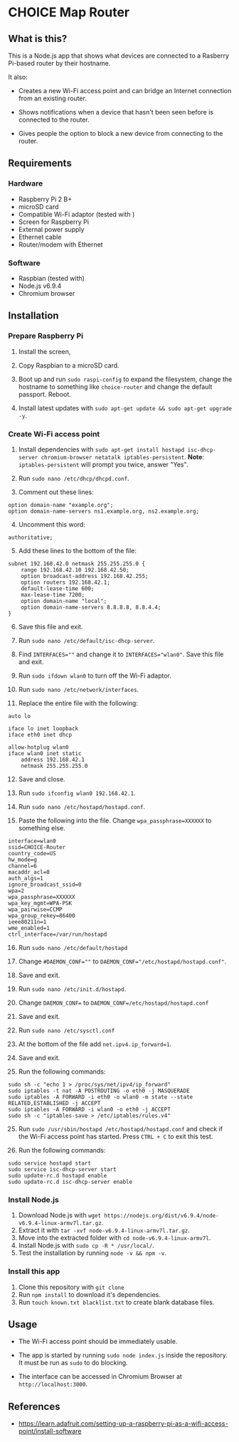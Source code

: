 # CHOICE Map Router

## What is this?
This is a Node.js app that shows what devices are connected to a Rasberry Pi-based router by their hostname.

It also:
* Creates a new Wi-Fi access point and can bridge an Internet connection from an existing router.

* Shows notifications when a device that hasn't been seen before is connected to the router.

* Gives people the option to block a new device from connecting to the router.

## Requirements

### Hardware

* Raspberry Pi 2 B+
* microSD card
* Compatible Wi-Fi adaptor (tested with )
* Screen for Raspberry Pi
* External power supply
* Ethernet cable
* Router/modem with Ethernet

### Software

* Raspbian (tested with)
* Node.js v6.9.4
* Chromium browser

## Installation

### Prepare Raspberry Pi

1. Install the screen,

2. Copy Raspbian to a microSD card.

3. Boot up and run `sudo raspi-config` to expand the filesystem, change the hostname to something like `choice-router` and change the default passport. Reboot.

4. Install latest updates with `sudo apt-get update && sudo apt-get upgrade -y`.

### Create Wi-Fi access point

1. Install dependencies with `sudo apt-get install hostapd isc-dhcp-server chromium-browser netatalk iptables-persistent`. **Note**: `iptables-persistent` will prompt you twice, answer "Yes".

2. Run `sudo nano /etc/dhcp/dhcpd.conf`.

3. Comment out these lines:
```
option domain-name "example.org";
option domain-name-servers ns1.example.org, ns2.example.org;
```

4. Uncomment this word:
```
authoritative;
```

5. Add these lines to the bottom of the file:
```
subnet 192.168.42.0 netmask 255.255.255.0 {
    range 192.168.42.10 192.168.42.50;
    option broadcast-address 192.168.42.255;
    option routers 192.168.42.1;
    default-lease-time 600;
    max-lease-time 7200;
    option domain-name "local";
    option domain-name-servers 8.8.8.8, 8.8.4.4;
}
```

6. Save this file and exit.

7. Run `sudo nano /etc/default/isc-dhcp-server`.

8. Find `INTERFACES=""` and change it to `INTERFACES="wlan0"`. Save this file and exit.

9. Run `sudo ifdown wlan0` to turn off the Wi-Fi adaptor.

10. Run `sudo nano /etc/network/interfaces`.

11. Replace the entire file with the following:
  ```
  auto lo

  iface lo inet loopback
  iface eth0 inet dhcp

  allow-hotplug wlan0
  iface wlan0 inet static
      address 192.168.42.1
      netmask 255.255.255.0
  ```

12. Save and close.

13. Run `sudo ifconfig wlan0 192.168.42.1`.

14. Run `sudo nano /etc/hostapd/hostapd.conf`.

15. Paste the following into the file. Change `wpa_passphrase=XXXXXX` to something else.

  ```
  interface=wlan0
  ssid=CHOICE-Router
  country_code=US
  hw_mode=g
  channel=6
  macaddr_acl=0
  auth_algs=1
  ignore_broadcast_ssid=0
  wpa=2
  wpa_passphrase=XXXXXX
  wpa_key_mgmt=WPA-PSK
  wpa_pairwise=CCMP
  wpa_group_rekey=86400
  ieee80211n=1
  wme_enabled=1
  ctrl_interface=/var/run/hostapd
  ```

16. Run `sudo nano /etc/default/hostapd`

17. Change `#DAEMON_CONF=""` to `DAEMON_CONF="/etc/hostapd/hostapd.conf"`.

18. Save and exit.

19. Run `sudo nano /etc/init.d/hostapd`.

20. Change `DAEMON_CONF=` to `DAEMON_CONF=/etc/hostapd/hostapd.conf`

21. Save and exit.

22. Run `sudo nano /etc/sysctl.conf`

23. At the bottom of the file add `net.ipv4.ip_forward=1`.

23. Save and exit.

24. Run the following commands:

  ```
  sudo sh -c "echo 1 > /proc/sys/net/ipv4/ip_forward"
  sudo iptables -t nat -A POSTROUTING -o eth0 -j MASQUERADE
  sudo iptables -A FORWARD -i eth0 -o wlan0 -m state --state RELATED,ESTABLISHED -j ACCEPT
  sudo iptables -A FORWARD -i wlan0 -o eth0 -j ACCEPT
  sudo sh -c "iptables-save > /etc/iptables/rules.v4"

  ```

25. Run `sudo /usr/sbin/hostapd /etc/hostapd/hostapd.conf` and check if the Wi-Fi access point has started. Press `CTRL + C` to exit this test.

26. Run the following commands:
```
sudo service hostapd start
sudo service isc-dhcp-server start
sudo update-rc.d hostapd enable
sudo update-rc.d isc-dhcp-server enable
```

### Install Node.js

1. Download Node.js with `wget https://nodejs.org/dist/v6.9.4/node-v6.9.4-linux-armv7l.tar.gz`.
2. Extract it with `tar -xvf node-v6.9.4-linux-armv7l.tar.gz`.
3. Move into the extracted folder with `cd node-v6.9.4-linux-armv7l`.
4. Install Node.js with `sudo cp -R * /usr/local/`.
5. Test the installation by running `node -v && npm -v`.

### Install this app

1. Clone this repository with `git clone `
2. Run `npm install` to download it's dependencies.
3. Run `touch known.txt blacklist.txt` to create blank database files.


## Usage

* The Wi-Fi access point should be immediately usable.

* The app is started by running `sudo node index.js` inside the repository. It must be run as `sudo` to do blocking.

* The interface can be accessed in Chromium Browser at `http://localhost:3000`.

## References

* https://learn.adafruit.com/setting-up-a-raspberry-pi-as-a-wifi-access-point/install-software
